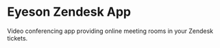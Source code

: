 # Eyeson Zendesk App

Video conferencing app providing online meeting rooms in your Zendesk tickets.
